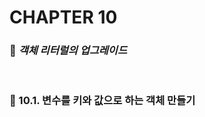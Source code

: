 #  CHAPTER 10

###  :pencil: ***객체 리터럴의 업그레이드***

<br>

### :page_facing_up: 10.1. 변수를 키와 값으로 하는 객체 만들기